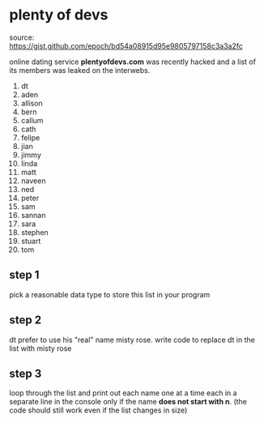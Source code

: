 # plenty of devs

source: https://gist.github.com/epoch/bd54a08915d95e9805797158c3a3a2fc



online dating service **plentyofdevs.com** was recently hacked and a list of its members was leaked on the interwebs.

1. dt
2. aden
3. allison
4. bern
5. callum
6. cath
7. felipe
8. jian
9. jimmy
10. linda
11. matt
12. naveen
13. ned
14. peter
15. sam
16. sannan
17. sara
18. stephen
19. stuart
20. tom

## step 1
pick a reasonable data type to store this list in your program

## step 2
dt prefer to use his "real" name misty rose. write code to replace dt in the list with misty rose

## step 3
loop through the list and print out each name one at a time each in a separate line in the console only if the name **does not start with n**. (the code should still work even if the list changes in size)
